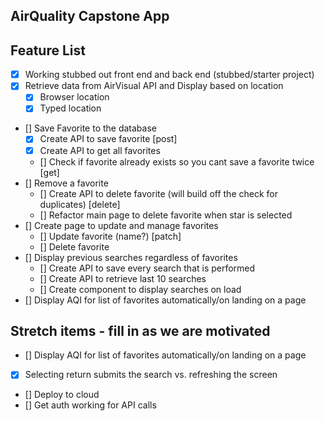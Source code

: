 ## AirQuality Capstone App

## Feature List
* [X] Working stubbed out front end and back end (stubbed/starter project)
* [X] Retrieve data from AirVisual API and Display based on location
    * [X] Browser location
    * [X] Typed location 
* [] Save Favorite to the database
    * [X] Create API to save favorite [post]
    * [X] Create API to get all favorites
    * [] Check if favorite already exists so you cant save a favorite twice [get]
* [] Remove a favorite
    * [] Create API to delete favorite (will build off the check for duplicates) [delete]
    * [] Refactor main page to delete favorite when star is selected
* [] Create page to update and manage favorites
    * [] Update favorite (name?) [patch]
    * [] Delete favorite
* [] Display previous searches regardless of favorites
    * [] Create API to save every search that is performed
    * [] Create API to retrieve last 10 searches
    * [] Create component to display searches on load
* [] Display AQI for list of favorites automatically/on landing on a page

## Stretch items - fill in as we are motivated
* [] Display AQI for list of favorites automatically/on landing on a page
* [X] Selecting return submits the search vs. refreshing the screen
* [] Deploy to cloud
* [] Get auth working for API calls
